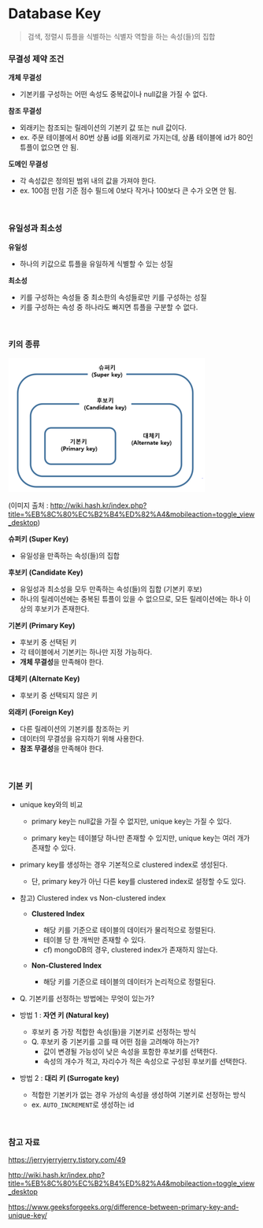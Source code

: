 # Database Key

> 검색, 정렬시 튜플을 식별하는 식별자 역할을 하는 속성(들)의 집합



### 무결성 제약 조건

**개체 무결성**

- 기본키를 구성하는 어떤 속성도 중복값이나 null값을 가질 수 없다.

**참조 무결성**

- 외래키는 참조되는 릴레이션의 기본키 값 또는 null 값이다.
- ex. 주문 테이블에서 80번 상품 id를 외래키로 가지는데, 상품 테이블에 id가 80인 튜플이 없으면 안 됨.

**도메인 무결성**

- 각 속성값은 정의된 범위 내의 값을 가져야 한다.
- ex. 100점 만점 기준 점수 필드에 0보다 작거나 100보다 큰 수가 오면 안 됨.

<br>

### 유일성과 최소성

**유일성**

- 하나의 키값으로 튜플을 유일하게 식별할 수 있는 성질

**최소성**

- 키를 구성하는 속성들 중 최소한의 속성들로만 키를 구성하는 성질
- 키를 구성하는 속성 중 하나라도 빠지면 튜플을 구분할 수 없다.

<br>

### 키의 종류

![img](./cs.assets/database_key.png)

(이미지 출처 : http://wiki.hash.kr/index.php?title=%EB%8C%80%EC%B2%B4%ED%82%A4&mobileaction=toggle_view_desktop)

**슈퍼키 (Super Key)** 

- 유일성을 만족하는 속성(들)의 집합

**후보키 (Candidate Key)**

- 유일성과 최소성을 모두 만족하는 속성(들)의 집합 (기본키 후보)
- 하나의 릴레이션에는 중복된 튜플이 있을 수 없으므로, 모든 릴레이션에는 하나 이상의 후보키가 존재한다.

**기본키 (Primary Key)**

- 후보키 중 선택된 키
- 각 테이블에서 기본키는 하나만 지정 가능하다.
- **개체 무결성**을 만족해야 한다.

**대체키 (Alternate Key)**

- 후보키 중 선택되지 않은 키

**외래키 (Foreign Key)**

- 다른 릴레이션의 기본키를 참조하는 키
- 데이터의 무결성을 유지하기 위해 사용한다.
- **참조 무결성**을 만족해야 한다.

<br>

### 기본 키

- unique key와의 비교

  - primary key는 null값을 가질 수 없지만, unique key는 가질 수 있다.

  - primary key는 테이블당 하나만 존재할 수 있지만, unique key는 여러 개가 존재할 수 있다.

- primary key를 생성하는 경우 기본적으로 clustered index로 생성된다.
  - 단, primary key가 아닌 다른 key를 clustered index로 설정할 수도 있다.

- 참고) Clustered index vs Non-clustered index

  - **Clustered Index**
    - 해당 키를 기준으로 테이블의 데이터가 물리적으로 정렬된다.
    - 테이블 당 한 개씩만 존재할 수 있다.
    - cf) mongoDB의 경우, clustered index가 존재하지 않는다.

  - **Non-Clustered Index**
    - 해당 키를 기준으로 테이블의 데이터가 논리적으로 정렬된다.

- Q. 기본키를 선정하는 방법에는 무엇이 있는가?
- 방법 1 : **자연 키 (Natural key)**
  - 후보키 중 가장 적합한 속성(들)을 기본키로 선정하는 방식
  - Q. 후보키 중 기본키를 고를 때 어떤 점을 고려해야 하는가?
    - 값이 변경될 가능성이 낮은 속성을 포함한 후보키를 선택한다.
    - 속성의 개수가 적고, 자리수가 적은 속성으로 구성된 후보키를 선택한다.
- 방법 2 : **대리 키 (Surrogate key)**
  - 적합한 기본키가 없는 경우 가상의 속성을 생성하여 기본키로 선정하는 방식
  - ex. `AUTO_INCREMENT`로 생성하는 id

<br>

### 참고 자료

https://jerryjerryjerry.tistory.com/49

http://wiki.hash.kr/index.php?title=%EB%8C%80%EC%B2%B4%ED%82%A4&mobileaction=toggle_view_desktop

https://www.geeksforgeeks.org/difference-between-primary-key-and-unique-key/